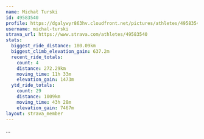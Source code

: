 ```yaml
---
name: Michał Turski
id: 49583540
profile: https://dgalywyr863hv.cloudfront.net/pictures/athletes/49583540/14729338/1/large.jpg
username: michal-turski
strava_url: https://www.strava.com/athletes/49583540
stats:
  biggest_ride_distance: 180.09km
  biggest_climb_elevation_gain: 637.2m
  recent_ride_totals:
    count: 4
    distance: 272.29km
    moving_time: 11h 33m
    elevation_gain: 1473m
  ytd_ride_totals:
    count: 29
    distance: 1009km
    moving_time: 43h 28m
    elevation_gain: 7467m
layout: strava_member
--- 
```

...
